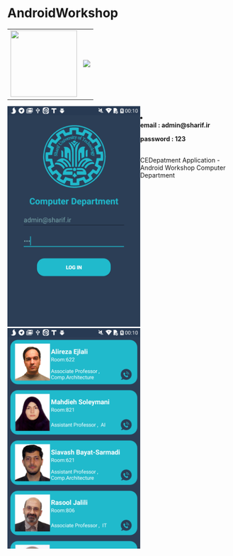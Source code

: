 # AndroidWorkshop
<table border="0">
  <tr>
    <td><img src="http://alum.sharif.ir/~smmoeini/public_files/SharifUniLogo.png" width="150" height="150" /></td>
    <td><img src="https://stocknews.com/wp-content/uploads/2017/07/android-googl.jpg" width="" height="150" /></td>
 </tr>
</table>
<div  style="float:left"><img src="https://github.com/mahdihs76/AndroidWorkshop/blob/master/screenshots/screenshot1.png" width="300"  /> </div>
<div  style="float:left"><img src="https://github.com/mahdihs76/AndroidWorkshop/blob/master/screenshots/screenshot2.png" width="300" /></div>
<br/>
<li>
  <ul> <b> email : admin@sharif.ir </b></ul>
  <ul> <b> password : 123 </b></ul>
  </li>
<br/>
CEDepatment Application - Android Workshop Computer Department
